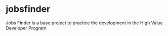 # jobsfinder
Jobs Finder is a base project to practice the development in the HIgh Value Developer Program
